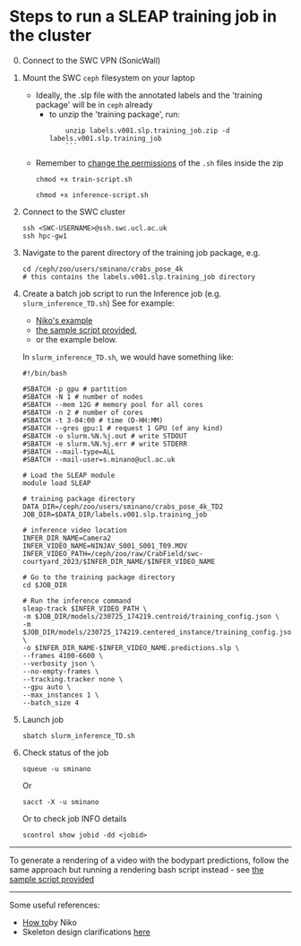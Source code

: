 # Steps to run a SLEAP training job in the cluster

0. Connect to the SWC VPN (SonicWall)

1. Mount the SWC `ceph` filesystem on your laptop

   - Ideally, the .slp file with the annotated labels and the 'training package' will be in `ceph` already
     - to unzip the 'training package', run:
       ````
           unzip labels.v001.slp.training_job.zip -d labels.v001.slp.training_job
           ```
       ````
   - Remember to [change the permissions](https://askubuntu.com/questions/409025/permission-denied-when-running-sh-scripts) of the `.sh` files inside the zip
     ```
     chmod +x train-script.sh
     ```
     ```
     chmod +x inference-script.sh
     ```

2. Connect to the SWC cluster

   ```
   ssh <SWC-USERNAME>@ssh.swc.ucl.ac.uk
   ssh hpc-gw1
   ```

3. Navigate to the parent directory of the training job package, e.g.

   ```
   cd /ceph/zoo/users/sminano/crabs_pose_4k
   # this contains the labels.v001.slp.training_job directory
   ```

4. Create a batch job script to run the Inference job (e.g. `slurm_inference_TD.sh`)
   See for example:

   - [Niko's example](https://github.com/neuroinformatics-unit/swc-hpc-pose-estimation/blob/main/SLEAP/HowTo.md#model-inference)
   - [the sample script provided](https://github.com/sfmig/crabs-exploration/tree/main/pose%estimation/slurm_inference.sh),
   - or the example below.

   In `slurm_inference_TD.sh`, we would have something like:

   ```
   #!/bin/bash

   #SBATCH -p gpu # partition
   #SBATCH -N 1 # number of nodes
   #SBATCH --mem 12G # memory pool for all cores
   #SBATCH -n 2 # number of cores
   #SBATCH -t 3-04:00 # time (D-HH:MM)
   #SBATCH --gres gpu:1 # request 1 GPU (of any kind)
   #SBATCH -o slurm.%N.%j.out # write STDOUT
   #SBATCH -e slurm.%N.%j.err # write STDERR
   #SBATCH --mail-type=ALL
   #SBATCH --mail-user=s.minano@ucl.ac.uk

   # Load the SLEAP module
   module load SLEAP

   # training package directory
   DATA_DIR=/ceph/zoo/users/sminano/crabs_pose_4k_TD2
   JOB_DIR=$DATA_DIR/labels.v001.slp.training_job

   # inference video location
   INFER_DIR_NAME=Camera2
   INFER_VIDEO_NAME=NINJAV_S001_S001_T09.MOV
   INFER_VIDEO_PATH=/ceph/zoo/raw/CrabField/swc-courtyard_2023/$INFER_DIR_NAME/$INFER_VIDEO_NAME

   # Go to the training package directory
   cd $JOB_DIR

   # Run the inference command
   sleap-track $INFER_VIDEO_PATH \
   -m $JOB_DIR/models/230725_174219.centroid/training_config.json \
   -m $JOB_DIR/models/230725_174219.centered_instance/training_config.json \
   -o $INFER_DIR_NAME-$INFER_VIDEO_NAME.predictions.slp \
   --frames 4100-6600 \
   --verbosity json \
   --no-empty-frames \
   --tracking.tracker none \
   --gpu auto \
   --max_instances 1 \
   --batch_size 4
   ```

5. Launch job

   ```
   sbatch slurm_inference_TD.sh
   ```

6. Check status of the job

   ```
   squeue -u sminano

   ```

   Or

   ```
   sacct -X -u sminano

   ```

   Or to check job INFO details

   ```
   scontrol show jobid -dd <jobid>
   ```

---

To generate a rendering of a video with the bodypart predictions,
follow the same approach but running a rendering bash script instead - see [the sample script provided](https://github.com/sfmig/crabs-exploration/tree/main/pose%estimation/slurm_render.sh)

---

Some useful references:

- [How to](https://github.com/neuroinformatics-unit/swc-hpc-pose-estimation/blob/main/SLEAP/HowTo.md)by Niko
- Skeleton design clarifications [here](https://github.com/talmolab/sleap/issues/357#issuecomment-635134911)
